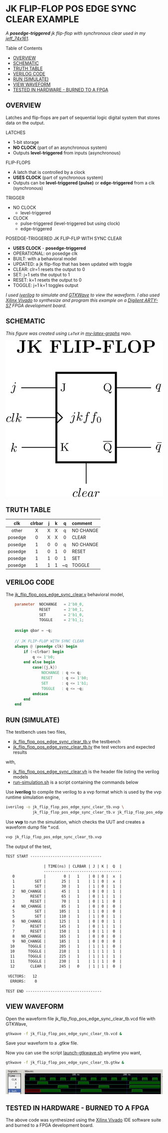 # JK FLIP-FLOP POS EDGE SYNC CLEAR EXAMPLE

_A **posedge-triggered** jk flip-flop
with synchronous clear
used in my
[jeff_74x161](https://github.com/JeffDeCola/my-verilog-examples/tree/master/sequential-logic/counters/jeff_74x161)._

Table of Contents

* [OVERVIEW](https://github.com/JeffDeCola/my-verilog-examples/tree/master/basic-code/sequential-logic/jk_flip_flop_pos_edge_sync_clear#overview)
* [SCHEMATIC](https://github.com/JeffDeCola/my-verilog-examples/tree/master/basic-code/sequential-logic/jk_flip_flop_pos_edge_sync_clear#schematic)
* [TRUTH TABLE](https://github.com/JeffDeCola/my-verilog-examples/tree/master/basic-code/sequential-logic/jk_flip_flop_pos_edge_sync_clear#truth-table)
* [VERILOG CODE](https://github.com/JeffDeCola/my-verilog-examples/tree/master/basic-code/sequential-logic/jk_flip_flop_pos_edge_sync_clear#verilog-code)
* [RUN (SIMULATE)](https://github.com/JeffDeCola/my-verilog-examples/tree/master/basic-code/sequential-logic/jk_flip_flop_pos_edge_sync_clear#run-simulate)
* [VIEW WAVEFORM](https://github.com/JeffDeCola/my-verilog-examples/tree/master/basic-code/sequential-logic/jk_flip_flop_pos_edge_sync_clear#view-waveform)
* [TESTED IN HARDWARE - BURNED TO A FPGA](https://github.com/JeffDeCola/my-verilog-examples/tree/master/basic-code/sequential-logic/jk_flip_flop_pos_edge_sync_clear#tested-in-hardware---burned-to-a-fpga)

## OVERVIEW

Latches and flip-flops are part of sequential logic
digital system that stores data on the output.

LATCHES

* 1-bit storage
* **NO CLOCK** (part of an asynchronous system)
* Outputs **level-triggered** from inputs (asynchronous)

FLIP-FLOPS

* A latch that is controlled by a clock
* **USES CLOCK** (part of synchronous system)
* Outputs can be **level-triggered (pulse)**
  or **edge-triggered** from a clk (synchronous)

TRIGGER

* NO CLOCK
  * level-triggered
* CLOCK
  * pulse-triggered (level-triggered but using clock)
  * edge-triggered

POSEDGE-TRIGGERED JK FLIP-FLIP WITH SYNC CLEAR

* **USES CLOCK** - **posedge-triggered**
* OPERATIONAL: on posedge clk
* BUILT: with a behavioral model
* UPDATED: a jk flip-flop that has been updated with toggle
* CLEAR: clr=1 resets the output to 0
* SET: j=1 sets the output to 1
* RESET: k=1 resets the output to 0
* TOGGLE: j=1 k=1 toggles output

_I used
[iverilog](https://github.com/JeffDeCola/my-cheat-sheets/tree/master/hardware/tools/simulation/iverilog-cheat-sheet)
to simulate and
[GTKWave](https://github.com/JeffDeCola/my-cheat-sheets/tree/master/hardware/tools/simulation/gtkwave-cheat-sheet)
to view the waveform. I also used
[Xilinx Vivado](https://github.com/JeffDeCola/my-cheat-sheets/tree/master/hardware/tools/synthesis/xilinx-vivado-cheat-sheet)
to synthesize and program this example on a
[Digilent ARTY-S7](https://github.com/JeffDeCola/my-cheat-sheets/tree/master/hardware/development/fpga-development-boards/digilent-arty-s7-cheat-sheet)
FPGA development board._

## SCHEMATIC

_This figure was created using `LaTeX` in
[my-latex-graphs](https://github.com/JeffDeCola/my-latex-graphs/tree/master/mathematics/applied/electrical-engineering/sequential-logic/jk-flip-flop-pos-edge-sync-clear)
repo._

<p align="center">
    <img src="svgs/jk-flip-flop-pos-edge-sync-clear.svg"
    align="middle"
</p>

## TRUTH TABLE

| clk       |  clrbar |  j  |  k  |  q  | comment     |
|:---------:|:-------:|:---:|:---:|:---:|:------------|
|  other    |  X      |  X  |  X  |  q  | NO CHANGE   |
|  posedge  |  0      |  X  |  X  |  0  | CLEAR       |
|  posedge  |  1      |  0  |  0  |  q  | NO CHANGE   |
|  posedge  |  1      |  0  |  1  |  0  | RESET       |
|  posedge  |  1      |  1  |  0  |  1  | SET         |
|  posedge  |  1      |  1  |  1  | ~q  | TOGGLE      |

## VERILOG CODE

The
[jk_flip_flop_pos_edge_sync_clear.v](https://github.com/JeffDeCola/my-verilog-examples/blob/master/basic-code/sequential-logic/jk_flip_flop_pos_edge_sync_clear/jk_flip_flop_pos_edge_sync_clear.v)
behavioral model,

```verilog
    parameter  NOCHANGE   = 2'b0_0,
               RESET      = 2'b0_1,
               SET        = 2'b1_0,
               TOGGLE     = 2'b1_1;

    assign qbar = ~q;

    // JK FLIP-FLOP WITH SYNC CLEAR
    always @ (posedge clk) begin
        if (~clrbar) begin
            q <= 1'b0;
        end else begin
            case({j,k})
                NOCHANGE : q <= q;
                RESET    : q <= 1'b0;
                SET      : q <= 1'b1;
                TOGGLE   : q <= ~q;
            endcase
        end
    end
```

## RUN (SIMULATE)

The testbench uses two files,

* [jk_flip_flop_pos_edge_sync_clear_tb.v](https://github.com/JeffDeCola/my-verilog-examples/blob/master/basic-code/sequential-logic/jk_flip_flop_pos_edge_sync_clear/jk_flip_flop_pos_edge_sync_clear_tb.v)
  the testbench
* [jk_flip_flop_pos_edge_sync_clear_tb.tv](https://github.com/JeffDeCola/my-verilog-examples/blob/master/basic-code/sequential-logic/jk_flip_flop_pos_edge_sync_clear/jk_flip_flop_pos_edge_sync_clear_tb.tv)
  the test vectors and expected results

with,

* [jk_flip_flop_pos_edge_sync_clear.vh](https://github.com/JeffDeCola/my-verilog-examples/blob/master/basic-code/sequential-logic/jk_flip_flop_pos_edge_sync_clear/jk_flip_flop_pos_edge_sync_clear.vh)
  is the header file listing the verilog models
* [run-simulation.sh](https://github.com/JeffDeCola/my-verilog-examples/blob/master/basic-code/sequential-logic/jk_flip_flop_pos_edge_sync_clear/run-simulation.sh)
  is a script containing the commands below

Use **iverilog** to compile the verilog to a vvp format
which is used by the vvp runtime simulation engine,

```bash
iverilog -o jk_flip_flop_pos_edge_sync_clear_tb.vvp \
            jk_flip_flop_pos_edge_sync_clear_tb.v jk_flip_flop_pos_edge_sync_clear.vh
```

Use **vvp** to run the simulation, which checks the UUT
and creates a waveform dump file *.vcd.

```bash
vvp jk_flip_flop_pos_edge_sync_clear_tb.vvp
```

The output of the test,

```text
TEST START --------------------------------

                 | TIME(ns) | CLRBAR | J | K |  Q  |
                 -----------------------------------
   0             |        0 |   1    | 0 | 0 |  x  |
   1         SET |       25 |   1    | 1 | 0 |  x  |
   1         SET |       30 |   1    | 1 | 0 |  1  |
   2   NO_CHANGE |       45 |   1    | 0 | 0 |  1  |
   3       RESET |       65 |   1    | 0 | 1 |  1  |
   3       RESET |       70 |   1    | 0 | 1 |  0  |
   4   NO_CHANGE |       85 |   1    | 0 | 0 |  0  |
   5         SET |      105 |   1    | 1 | 0 |  0  |
   5         SET |      110 |   1    | 1 | 0 |  1  |
   6   NO_CHANGE |      125 |   1    | 0 | 0 |  1  |
   7       RESET |      145 |   1    | 0 | 1 |  1  |
   7       RESET |      150 |   1    | 0 | 1 |  0  |
   8   NO_CHANGE |      165 |   1    | 0 | 0 |  0  |
   9   NO_CHANGE |      185 |   1    | 0 | 0 |  0  |
  10      TOGGLE |      205 |   1    | 1 | 1 |  0  |
  10      TOGGLE |      210 |   1    | 1 | 1 |  1  |
  11      TOGGLE |      225 |   1    | 1 | 1 |  1  |
  11      TOGGLE |      230 |   1    | 1 | 1 |  0  |
  12       CLEAR |      245 |   0    | 1 | 1 |  0  |

 VECTORS:   12
  ERRORS:    0

TEST END ----------------------------------
```

## VIEW WAVEFORM

Open the waveform file jk_flip_flop_pos_edge_sync_clear_tb.vcd file with GTKWave,

```bash
gtkwave -f jk_flip_flop_pos_edge_sync_clear_tb.vcd &
```

Save your waveform to a .gtkw file.

Now you can use the script
[launch-gtkwave.sh](https://github.com/JeffDeCola/my-verilog-examples/blob/master/launch-GTKWave-script/launch-gtkwave.sh)
anytime you want,

```bash
gtkwave -f jk_flip_flop_pos_edge_sync_clear_tb.gtkw &
```

![jk_flip_flop_pos_edge_sync_clear-waveform.jpg](../../../docs/pics/basic-code/jk_flip_flop_pos_edge_sync_clear-waveform.jpg)

## TESTED IN HARDWARE - BURNED TO A FPGA

The above code was synthesized using the
[Xilinx Vivado](https://github.com/JeffDeCola/my-cheat-sheets/tree/master/hardware/tools/synthesis/xilinx-vivado-cheat-sheet)
IDE software suite and burned to a FPGA development board.
